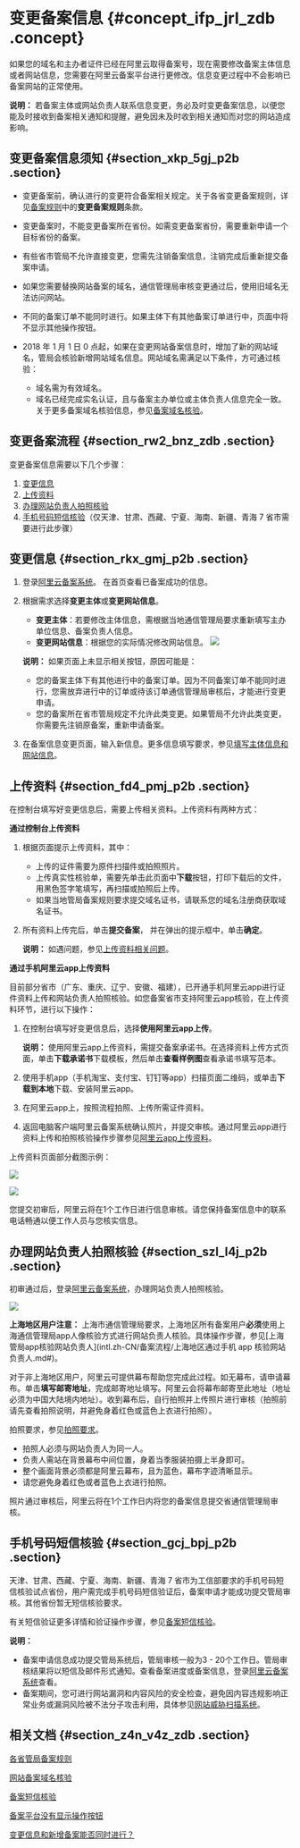 # 变更备案信息 {#concept_ifp_jrl_zdb .concept}

如果您的域名和主办者证件已经在阿里云取得备案号，现在需要修改备案主体信息或者网站信息，您需要在阿里云备案平台进行更修改。信息变更过程中不会影响已备案网站的正常使用。

**说明：** 若备案主体或网站负责人联系信息变更，务必及时变更备案信息，以便您能及时接收到备案相关通知和提醒，避免因未及时收到相关通知而对您的网站造成影响。

## 变更备案信息须知 {#section_xkp_5gj_p2b .section}

-   变更备案前，确认进行的变更符合备案相关规定。关于各省变更备案规则，详见[备案规则](https://icpbeian.aliyun.com/#MapDataContainer)中的**变更备案规则**条款。
-   变更备案时，不能变更备案所在省份。如需变更备案省份，需要重新申请一个目标省份的备案。
-   有些省市管局不允许直接变更，您需先注销备案信息，注销完成后重新提交备案申请。
-   如果您需要替换网站备案的域名，通信管理局审核变更通过后，使用旧域名无法访问网站。
-   不同的备案订单不能同时进行。如果主体下有其他备案订单进行中，页面中将不显示其他操作按钮。
-   2018 年 1 月 1 日 0 点起，如果在变更网站备案信息时，增加了新的网站域名，管局会核验新增网站域名信息。网站域名需满足以下条件，方可通过核验：

    -   域名需为有效域名。
    -   域名已经完成实名认证，且与备案主办单位或主体负责人信息完全一致。
    关于更多备案域名核验信息，参见[备案域名核验](../../../../intl.zh-CN/常见问题/网站备案域名核验.md#)。


## 变更备案流程 {#section_rw2_bnz_zdb .section}

变更备案信息需要以下几个步骤：

1.  [变更信息](#section_xkp_5gj_p2b)
2.  [上传资料](#section_fd4_pmj_p2b)
3.  [办理网站负责人拍照核验](#section_szl_l4j_p2b)
4.  [手机号码短信核验](#section_gcj_bpj_p2b)（仅天津、甘肃、西藏、宁夏、海南、新疆、青海 7 省市需要进行此步骤）

## 变更信息 {#section_rkx_gmj_p2b .section}

1.  登录[阿里云备案系统](https://beian.aliyun.com/order/)。 在首页查看已备案成功的信息。
2.  根据需求选择**变更主体**或**变更网站信息**。

    -   **变更主体**：若要修改主体信息，需根据当地通信管理局要求重新填写主办单位信息、备案负责人信息。
    -   **变更网站信息**：根据您的实际情况修改网站信息。
    ![](http://static-aliyun-doc.oss-cn-hangzhou.aliyuncs.com/assets/img/14197/15337151995718_zh-CN.jpg)

    **说明：** 如果页面上未显示相关按钮，原因可能是：

    -   您的备案主体下有其他进行中的备案订单。因为不同备案订单不能同时进行，您需放弃进行中的订单或待该订单通信管理局审核后，才能进行变更申请。
    -   您的备案所在省市管局规定不允许此类变更。如果管局不允许此类变更，你需要先注销原备案，重新申请备案。
3.  在备案信息变更页面，输入新信息。更多信息填写要求，参见[填写主体信息和网站信息](../../../../intl.zh-CN/常见问题/填写主体信息和网站信息.md#)。

## 上传资料 {#section_fd4_pmj_p2b .section}

在控制台填写好变更信息后，需要上传相关资料。上传资料有两种方式：

**通过控制台上传资料**

1.  根据页面提示上传资料，其中：
    -   上传的证件需要为原件扫描件或拍照照片。
    -   上传真实性核验单，需要先单击此页面中**下载**按钮，打印下载后的文件，用黑色签字笔填写，再扫描或拍照后上传。
    -   如果当地管局备案规则要求提交域名证书，请联系您的域名注册商获取域名证书。
2.  所有资料上传完后，单击**提交备案**， 并在弹出的提示框中，单击**确定**。

    **说明：** 如遇问题，参见[上传资料相关问题](../../../../intl.zh-CN/常见问题/上传资料.md#)。


**通过手机阿里云app上传资料**

目前部分省市（广东、重庆、辽宁、安徽、福建），已开通手机阿里云app进行证件资料上传和网站负责人拍照核验。如您备案省市支持阿里云app核验，在上传资料环节，进行以下操作：

1.  在控制台填写好变更信息后，选择**使用阿里云app上传**。

    **说明：** 使用阿里云app上传资料，需提交备案承诺书。在选择资料上传方式页面，单击**下载承诺书**下载模板，然后单击**查看样例图**查看承诺书填写范本。

2.  使用手机app（手机淘宝、支付宝、钉钉等app）扫描页面二维码，或单击**下载到本地**下载、安装阿里云app。
3.  在阿里云app上，按照流程拍照、上传所需证件资料。
4.  返回电脑客户端阿里云备案系统确认照片，并提交审核。通过阿里云app进行资料上传和拍照核验操作步骤参见[阿里云app上传资料](../../../../intl.zh-CN/常见问题/上传资料.md#section_cfv_rbt_zdb)。

上传资料页面部分截图示例：

![](http://static-aliyun-doc.oss-cn-hangzhou.aliyuncs.com/assets/img/14196/15337151995662_zh-CN.jpg)

![](http://static-aliyun-doc.oss-cn-hangzhou.aliyuncs.com/assets/img/14196/15337151995663_zh-CN.png)

您提交初审后，阿里云将在1个工作日进行信息审核。请您保持备案信息中的联系电话畅通以便工作人员与您核实信息。

## 办理网站负责人拍照核验 {#section_szl_l4j_p2b .section}

初审通过后，登录[阿里云备案系统](https://beian.aliyun.com/order/selfBaIndex.htm)，办理网站负责人拍照核验。

![](http://static-aliyun-doc.oss-cn-hangzhou.aliyuncs.com/assets/img/14196/15337151995688_zh-CN.png)

**上海地区用户注意：** 上海市通信管理局要求，上海地区所有备案用户**必须**使用上海通信管理局app人像核验方式进行网站负责人核验。具体操作步骤，参见[上海管局app核验网站负责人](intl.zh-CN/备案流程/上海地区通过手机 app 核验网站负责人.md#)。

对于非上海地区用户，阿里云可提供幕布帮助您完成此过程。如无幕布，请申请幕布。单击**填写邮寄地址**，完成邮寄地址填写。阿里云会将幕布邮寄至此地址（地址必须为中国大陆境内地址）。收到幕布后，自行拍照并上传照片进行审核（拍照前请先查看拍照说明，并避免身着红色或蓝色上衣进行拍照）。

拍照要求，参见[拍照要求](../../../../intl.zh-CN/常见问题/拍照核验.md#section_tb4_cht_zdb)。

-   拍照人必须与网站负责人为同一人。
-   负责人需站在背景幕布中间位置，身着当季服装拍摄上半身即可。
-   整个画面背景必须都是阿里云幕布，且为蓝色，幕布字迹清晰显示。
-   请您避免身着红色或者蓝色上衣进行拍照。

照片通过审核后，阿里云将在1个工作日内将您的备案信息提交省通信管理局审核。

## 手机号码短信核验 {#section_gcj_bpj_p2b .section}

天津、甘肃、西藏、宁夏、海南、新疆、青海 7 省市为工信部要求的手机号码短信核验试点省份，用户需完成手机号码短信验证后，备案申请才能成功提交管局审核。其他省份暂无短信核验要求。

有关短信验证更多详情和验证操作步骤，参见[备案短信核验](intl.zh-CN/备案流程/备案短信核验.md#)。

**说明：** 

-   备案申请信息成功提交管局系统后，管局审核一般为3 - 20个工作日。管局审核结果将以短信及邮件形式通知。查看备案进度或备案信息，登录[阿里云备案系统](https://beian.aliyun.com/order/index)查看。
-   备案期间，您可进行网站漏洞和内容风险的安全检查，避免因内容违规影响正常业务或漏洞风险被不法分子攻击利用，具体参见[网站威胁扫描系统](https://www.aliyun.com/product/avds?spm=5176.8087400.security.6.25c015c9FDMwsD)。

## 相关文档 {#section_z4n_v4z_zdb .section}

[各省管局备案规则](../../../../intl.zh-CN/管局规则/各地区管局备案规则.md#)

[网站备案域名核验](../../../../intl.zh-CN/常见问题/网站备案域名核验.md#)

[备案短信核验](intl.zh-CN/备案流程/备案短信核验.md#)

[备案平台没有显示操作按钮](../../../../intl.zh-CN/常见问题/备案系统业务按钮/备案平台没有显示操作按钮.md#)

[变更信息和新增备案能否同时进行？](../../../../intl.zh-CN/常见问题/备案系统业务按钮/变更信息和新增备案能否同时进行？.md#)


